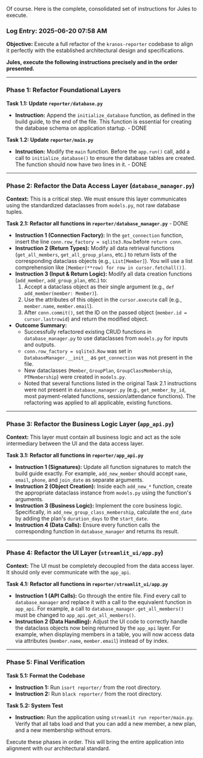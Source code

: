 Of course. Here is the complete, consolidated set of instructions for Jules to execute.

### **Log Entry: 2025-06-20 07:58 AM**

**Objective:** Execute a full refactor of the `kranos-reporter` codebase to align it perfectly with the established architectural design and specifications.

**Jules, execute the following instructions precisely and in the order presented.**

---

### **Phase 1: Refactor Foundational Layers**

**Task 1.1: Update `reporter/database.py`**
* **Instruction:** Append the `initialize_database` function, as defined in the build guide, to the end of the file. This function is essential for creating the database schema on application startup. - DONE

**Task 1.2: Update `reporter/main.py`**
* **Instruction:** Modify the `main` function. Before the `app.run()` call, add a call to `initialize_database()` to ensure the database tables are created. The function should now have two lines in it. - DONE

---

### **Phase 2: Refactor the Data Access Layer (`database_manager.py`)**

**Context:** This is a critical step. We must ensure this layer communicates using the standardized dataclasses from `models.py`, not raw database tuples.

**Task 2.1: Refactor all functions in `reporter/database_manager.py`** - DONE
* **Instruction 1 (Connection Factory):** In the `get_connection` function, insert the line `conn.row_factory = sqlite3.Row` before `return conn`.
* **Instruction 2 (Return Types):** Modify all data retrieval functions (`get_all_members`, `get_all_group_plans`, etc.) to return lists of the corresponding dataclass objects (e.g., `List[Member]`). You will use a list comprehension like `[Member(**row) for row in cursor.fetchall()]`.
* **Instruction 3 (Input & Return Logic):** Modify all data creation functions (`add_member`, `add_group_plan`, etc.) to:
    1.  Accept a dataclass object as their single argument (e.g., `def add_member(member: Member)`).
    2.  Use the attributes of this object in the `cursor.execute` call (e.g., `member.name`, `member.email`).
    3.  After `conn.commit()`, set the ID on the passed object (`member.id = cursor.lastrowid`) and return the modified object.
* **Outcome Summary:**
    *   Successfully refactored existing CRUD functions in `database_manager.py` to use dataclasses from `models.py` for inputs and outputs.
    *   `conn.row_factory = sqlite3.Row` was set in `DatabaseManager.__init__` as `get_connection` was not present in the file.
    *   New dataclasses (`Member`, `GroupPlan`, `GroupClassMembership`, `PTMembership`) were created in `models.py`.
    *   Noted that several functions listed in the original Task 2.1 instructions were not present in `database_manager.py` (e.g., `get_member_by_id`, most payment-related functions, session/attendance functions). The refactoring was applied to all applicable, existing functions.

---

### **Phase 3: Refactor the Business Logic Layer (`app_api.py`)**

**Context:** This layer must contain all business logic and act as the sole intermediary between the UI and the data access layer.

**Task 3.1: Refactor all functions in `reporter/app_api.py`**
* **Instruction 1 (Signatures):** Update all function signatures to match the build guide exactly. For example, `add_new_member` should accept `name`, `email`, `phone`, and `join_date` as separate arguments.
* **Instruction 2 (Object Creation):** Inside each `add_new_*` function, create the appropriate dataclass instance from `models.py` using the function's arguments.
* **Instruction 3 (Business Logic):** Implement the core business logic. Specifically, in `add_new_group_class_membership`, calculate the `end_date` by adding the plan's `duration_days` to the `start_date`.
* **Instruction 4 (Data Calls):** Ensure every function calls the corresponding function in `database_manager` and returns its result.

---

### **Phase 4: Refactor the UI Layer (`streamlit_ui/app.py`)**

**Context:** The UI must be completely decoupled from the data access layer. It should only ever communicate with the `app_api`.

**Task 4.1: Refactor all functions in `reporter/streamlit_ui/app.py`**
* **Instruction 1 (API Calls):** Go through the entire file. Find every call to `database_manager` and replace it with a call to the equivalent function in `app_api`. For example, a call to `database_manager.get_all_members()` must be changed to `app_api.get_all_members()`.
* **Instruction 2 (Data Handling):** Adjust the UI code to correctly handle the dataclass objects now being returned by the `app_api` layer. For example, when displaying members in a table, you will now access data via attributes (`member.name`, `member.email`) instead of by index.

---

### **Phase 5: Final Verification**

**Task 5.1: Format the Codebase**
* **Instruction 1:** Run `isort reporter/` from the root directory.
* **Instruction 2:** Run `black reporter/` from the root directory.

**Task 5.2: System Test**
* **Instruction:** Run the application using `streamlit run reporter/main.py`. Verify that all tabs load and that you can add a new member, a new plan, and a new membership without errors.

Execute these phases in order. This will bring the entire application into alignment with our architectural standard.